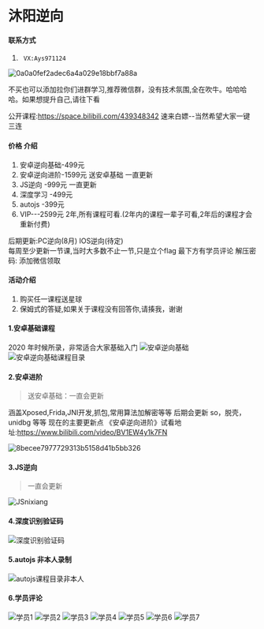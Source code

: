 # 沐阳逆向

#### 联系方式

1.      VX:Ays971124

![0a0a0fef2adec6a4a029e18bbf7a88a](https://user-images.githubusercontent.com/39114466/174938310-1e4627a0-526b-4c79-b057-502fd9678aa0.jpg)

不买也可以添加拉你们进群学习,推荐微信群，没有技术氛围,全在吹牛。哈哈哈哈。如果想提升自己,请往下看

公开课程:https://space.bilibili.com/439348342   速来白嫖--当然希望大家一键三连


#### 价格 介绍

1.    安卓逆向基础-499元
2.    安卓逆向进阶-1599元  送安卓基础 一直更新
3.    JS逆向      -999元  一直更新
4.    深度学习    -499元
5.    autojs     -399元
6.    VIP---2599元  2年,所有课程可看.(2年内的课程一辈子可看,2年后的课程才会重新付费)

后期更新:PC逆向(8月)
        IOS逆向(待定)  
        每周至少更新一节课,当时大多数不止一节,只是立个flag
        最下方有学员评论
        解压密码: 添加微信领取

#### 活动介绍

1.    购买任一课程送星球
2.    保姆式的答疑,如果关于课程没有回答你,请揍我，谢谢


#### 1.安卓基础课程

2020 年时候所录，非常适合大家基础入门
![安卓逆向基础](https://user-images.githubusercontent.com/39114466/174519068-a13a1903-c168-4724-a4c4-532b33a1e502.png)
![安卓逆向基础课程目录](https://user-images.githubusercontent.com/39114466/174519127-468ca400-e45b-40b5-b875-a273725f400b.png)


#### 2.安卓进阶
> 送安卓基础：一直会更新

涵盖Xposed,Frida,JNI开发,抓包,常用算法加解密等等 
后期会更新 so，脱壳，unidbg 等等
现在的主要更新点
《安卓逆向进阶》试看地址:https://www.bilibili.com/video/BV1EW4y1k7FN

![8becee7977729313b5158d41b5bb326](https://user-images.githubusercontent.com/39114466/175844288-c3ba79b9-7a65-4044-bf62-e0c6dc4dfb4b.png)

#### 3.JS逆向 
> 一直会更新

![JSnixiang](https://user-images.githubusercontent.com/39114466/174519141-11fecf11-8d71-4772-b0c9-1f45c520b2ad.png)


#### 4.深度识别验证码

![深度识别验证码](https://user-images.githubusercontent.com/39114466/174519150-d7e40e36-2273-4059-a486-7489843c7639.png)


#### 5.autojs 非本人录制

![autojs课程目录非本人](https://user-images.githubusercontent.com/39114466/174519160-a2496702-0e49-4799-91a4-e8ae6ed9974b.png)


#### 6.学员评论

![学员1](https://user-images.githubusercontent.com/39114466/174519172-bd3757c3-7405-465f-844b-5b546a50a1a7.jpeg)
![学员2](https://user-images.githubusercontent.com/39114466/174519176-b9dd48b1-4021-4fc8-b6e1-1836b7b98df1.jpeg)
![学员3](https://user-images.githubusercontent.com/39114466/174519181-bdccb1cc-ee85-4115-8101-32b2854c6481.jpeg)
![学员4](https://user-images.githubusercontent.com/39114466/174519184-2b6b9d9c-677c-4151-b61a-ee178ab45a34.jpeg)
![学员5](https://user-images.githubusercontent.com/39114466/174519191-85970f64-4d5f-4c2d-a7c5-f7ef122bde4e.jpeg)
![学员6](https://user-images.githubusercontent.com/39114466/174519197-4236ed75-3d24-4029-a48a-370fa8889f0d.jpg)
![学员7](https://user-images.githubusercontent.com/39114466/174519201-e50136e5-c5a5-4613-a0ef-72d94245a424.jpg)

